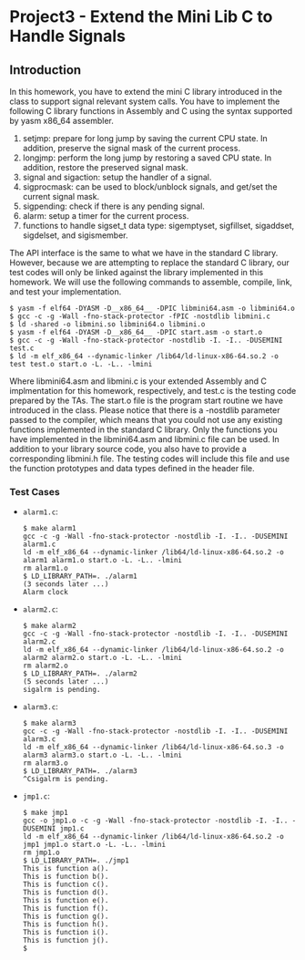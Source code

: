 # Project3 - Extend the Mini Lib C to Handle Signals

## Introduction
In this homework, you have to extend the mini C library introduced in the class to support signal relevant system calls. You have to implement the following C library functions in Assembly and C using the syntax supported by yasm x86_64 assembler.
1. setjmp: prepare for long jump by saving the current CPU state. In addition, preserve the signal mask of the current process.
2. longjmp: perform the long jump by restoring a saved CPU state. In addition, restore the preserved signal mask.
3. signal and sigaction: setup the handler of a signal.
4. sigprocmask: can be used to block/unblock signals, and get/set the current signal mask.
5. sigpending: check if there is any pending signal.
6. alarm: setup a timer for the current process.
7. functions to handle sigset_t data type: sigemptyset, sigfillset, sigaddset, sigdelset, and sigismember.

The API interface is the same to what we have in the standard C library. However, because we are attempting to replace the standard C library, our test codes will only be linked against the library implemented in this homework. We will use the following commands to assemble, compile, link, and test your implementation.
```
$ yasm -f elf64 -DYASM -D__x86_64__ -DPIC libmini64.asm -o libmini64.o
$ gcc -c -g -Wall -fno-stack-protector -fPIC -nostdlib libmini.c
$ ld -shared -o libmini.so libmini64.o libmini.o
$ yasm -f elf64 -DYASM -D__x86_64__ -DPIC start.asm -o start.o
$ gcc -c -g -Wall -fno-stack-protector -nostdlib -I. -I.. -DUSEMINI test.c
$ ld -m elf_x86_64 --dynamic-linker /lib64/ld-linux-x86-64.so.2 -o test test.o start.o -L. -L.. -lmini
```
Where libmini64.asm and libmini.c is your extended Assembly and C implmentation for this homework, respectively, and test.c is the testing code prepared by the TAs. The start.o file is the program start routine we have introduced in the class. Please notice that there is a -nostdlib parameter passed to the compiler, which means that you could not use any existing functions implemented in the standard C library. Only the functions you have implemented in the libmini64.asm and libmini.c file can be used. In addition to your library source code, you also have to provide a corresponding libmini.h file. The testing codes will include this file and use the function prototypes and data types defined in the header file.

### Test Cases
- ```alarm1.c```:
  ```
  $ make alarm1
  gcc -c -g -Wall -fno-stack-protector -nostdlib -I. -I.. -DUSEMINI alarm1.c
  ld -m elf_x86_64 --dynamic-linker /lib64/ld-linux-x86-64.so.2 -o alarm1 alarm1.o start.o -L. -L.. -lmini
  rm alarm1.o
  $ LD_LIBRARY_PATH=. ./alarm1
  (3 seconds later ...)
  Alarm clock
  ```
- ```alarm2.c```:
  ```
  $ make alarm2
  gcc -c -g -Wall -fno-stack-protector -nostdlib -I. -I.. -DUSEMINI alarm2.c
  ld -m elf_x86_64 --dynamic-linker /lib64/ld-linux-x86-64.so.2 -o alarm2 alarm2.o start.o -L. -L.. -lmini
  rm alarm2.o
  $ LD_LIBRARY_PATH=. ./alarm2
  (5 seconds later ...)
  sigalrm is pending.
  ```
- ```alarm3.c```:
  ```
  $ make alarm3
  gcc -c -g -Wall -fno-stack-protector -nostdlib -I. -I.. -DUSEMINI alarm3.c
  ld -m elf_x86_64 --dynamic-linker /lib64/ld-linux-x86-64.so.3 -o alarm3 alarm3.o start.o -L. -L.. -lmini
  rm alarm3.o
  $ LD_LIBRARY_PATH=. ./alarm3
  ^Csigalrm is pending.
  ```
- ```jmp1.c```:
  ```
  $ make jmp1
  gcc -o jmp1.o -c -g -Wall -fno-stack-protector -nostdlib -I. -I.. -DUSEMINI jmp1.c
  ld -m elf_x86_64 --dynamic-linker /lib64/ld-linux-x86-64.so.2 -o jmp1 jmp1.o start.o -L. -L.. -lmini
  rm jmp1.o
  $ LD_LIBRARY_PATH=. ./jmp1
  This is function a().
  This is function b().
  This is function c().
  This is function d().
  This is function e().
  This is function f().
  This is function g().
  This is function h().
  This is function i().
  This is function j().
  $
  ```
